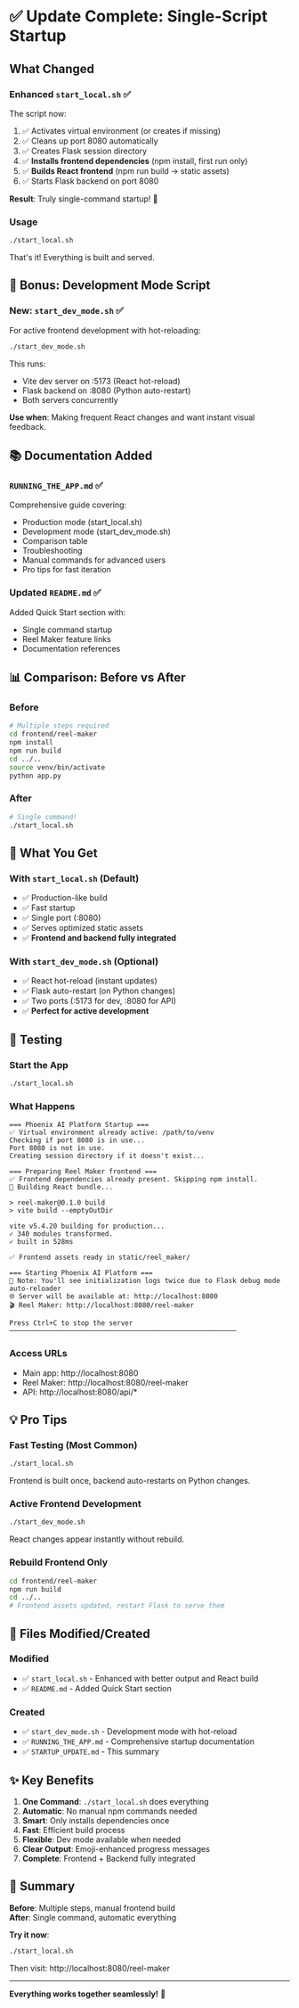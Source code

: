 # ✅ Update Complete: Single-Script Startup

## What Changed

### Enhanced `start_local.sh` ✅
The script now:
1. ✅ Activates virtual environment (or creates if missing)
2. ✅ Cleans up port 8080 automatically
3. ✅ Creates Flask session directory
4. ✅ **Installs frontend dependencies** (npm install, first run only)
5. ✅ **Builds React frontend** (npm run build → static assets)
6. ✅ Starts Flask backend on port 8080

**Result**: Truly single-command startup! 🚀

### Usage
```bash
./start_local.sh
```

That's it! Everything is built and served.

## 🎁 Bonus: Development Mode Script

### New: `start_dev_mode.sh` ✅
For active frontend development with hot-reloading:

```bash
./start_dev_mode.sh
```

This runs:
- Vite dev server on :5173 (React hot-reload)
- Flask backend on :8080 (Python auto-restart)
- Both servers concurrently

**Use when**: Making frequent React changes and want instant visual feedback.

## 📚 Documentation Added

### `RUNNING_THE_APP.md` ✅
Comprehensive guide covering:
- Production mode (start_local.sh)
- Development mode (start_dev_mode.sh)
- Comparison table
- Troubleshooting
- Manual commands for advanced users
- Pro tips for fast iteration

### Updated `README.md` ✅
Added Quick Start section with:
- Single command startup
- Reel Maker feature links
- Documentation references

## 📊 Comparison: Before vs After

### Before
```bash
# Multiple steps required
cd frontend/reel-maker
npm install
npm run build
cd ../..
source venv/bin/activate
python app.py
```

### After
```bash
# Single command!
./start_local.sh
```

## 🎯 What You Get

### With `start_local.sh` (Default)
- ✅ Production-like build
- ✅ Fast startup
- ✅ Single port (:8080)
- ✅ Serves optimized static assets
- ✅ **Frontend and backend fully integrated**

### With `start_dev_mode.sh` (Optional)
- ✅ React hot-reload (instant updates)
- ✅ Flask auto-restart (on Python changes)
- ✅ Two ports (:5173 for dev, :8080 for API)
- ✅ **Perfect for active development**

## 🚀 Testing

### Start the App
```bash
./start_local.sh
```

### What Happens
```
=== Phoenix AI Platform Startup ===
✅ Virtual environment already active: /path/to/venv
Checking if port 8080 is in use...
Port 8080 is not in use.
Creating session directory if it doesn't exist...

=== Preparing Reel Maker frontend ===
✅ Frontend dependencies already present. Skipping npm install.
🔨 Building React bundle...

> reel-maker@0.1.0 build
> vite build --emptyOutDir

vite v5.4.20 building for production...
✓ 340 modules transformed.
✓ built in 528ms

✅ Frontend assets ready in static/reel_maker/

=== Starting Phoenix AI Platform ===
📝 Note: You'll see initialization logs twice due to Flask debug mode auto-reloader
🌐 Server will be available at: http://localhost:8080
🎬 Reel Maker: http://localhost:8080/reel-maker

Press Ctrl+C to stop the server
─────────────────────────────────────────────────────────
```

### Access URLs
- Main app: http://localhost:8080
- Reel Maker: http://localhost:8080/reel-maker
- API: http://localhost:8080/api/*

## 💡 Pro Tips

### Fast Testing (Most Common)
```bash
./start_local.sh
```
Frontend is built once, backend auto-restarts on Python changes.

### Active Frontend Development
```bash
./start_dev_mode.sh
```
React changes appear instantly without rebuild.

### Rebuild Frontend Only
```bash
cd frontend/reel-maker
npm run build
cd ../..
# Frontend assets updated, restart Flask to serve them
```

## 🔧 Files Modified/Created

### Modified
- ✅ `start_local.sh` - Enhanced with better output and React build
- ✅ `README.md` - Added Quick Start section

### Created
- ✅ `start_dev_mode.sh` - Development mode with hot-reload
- ✅ `RUNNING_THE_APP.md` - Comprehensive startup documentation
- ✅ `STARTUP_UPDATE.md` - This summary

## ✨ Key Benefits

1. **One Command**: `./start_local.sh` does everything
2. **Automatic**: No manual npm commands needed
3. **Smart**: Only installs dependencies once
4. **Fast**: Efficient build process
5. **Flexible**: Dev mode available when needed
6. **Clear Output**: Emoji-enhanced progress messages
7. **Complete**: Frontend + Backend fully integrated

## 🎉 Summary

**Before**: Multiple steps, manual frontend build  
**After**: Single command, automatic everything

**Try it now**:
```bash
./start_local.sh
```

Then visit: http://localhost:8080/reel-maker

---

**Everything works together seamlessly!** 🚀
